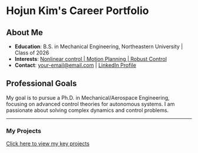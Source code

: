 # Hojun Kim's Career Portfolio

## About Me
- **Education**: B.S. in Mechanical Engineering, Northeastern University | Class of 2026
- **Interests**: [Nonlinear control | Motion Planning | Robust Control](research-interests.html)
- **Contact**: your-email@email.com | [LinkedIn Profile](https://www.linkedin.com/)

## Professional Goals
My goal is to pursue a Ph.D. in Mechanical/Aerospace Engineering, focusing on advanced control theories for autonomous systems. I am passionate about solving complex dynamics and control problems.

---
### My Projects
[Click here to view my key projects](projects.html)
